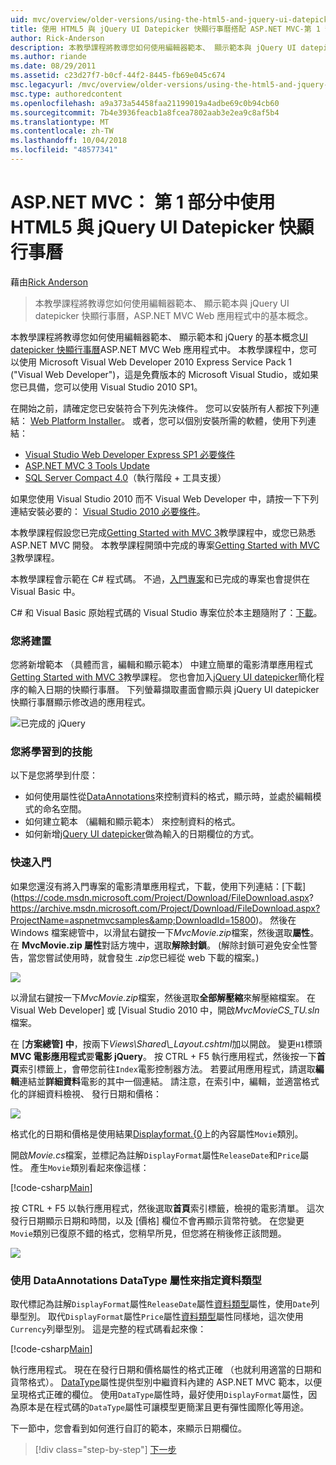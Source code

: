 ```yaml
---
uid: mvc/overview/older-versions/using-the-html5-and-jquery-ui-datepicker-popup-calendar-with-aspnet-mvc/using-the-html5-and-jquery-ui-datepicker-popup-calendar-with-aspnet-mvc-part-1
title: 使用 HTML5 與 jQuery UI Datepicker 快顯行事曆搭配 ASP.NET MVC-第 1 部分 |Microsoft Docs
author: Rick-Anderson
description: 本教學課程將教導您如何使用編輯器範本、 顯示範本與 jQuery UI datepicker 快顯行事曆，ASP.NET MV 中的基本概念...
ms.author: riande
ms.date: 08/29/2011
ms.assetid: c23d27f7-b0cf-44f2-8445-fb69e045c674
msc.legacyurl: /mvc/overview/older-versions/using-the-html5-and-jquery-ui-datepicker-popup-calendar-with-aspnet-mvc/using-the-html5-and-jquery-ui-datepicker-popup-calendar-with-aspnet-mvc-part-1
msc.type: authoredcontent
ms.openlocfilehash: a9a373a54458faa21199019a4adbe69c0b94cb60
ms.sourcegitcommit: 7b4e3936feacb1a8fcea7802aab3e2ea9c8af5b4
ms.translationtype: MT
ms.contentlocale: zh-TW
ms.lasthandoff: 10/04/2018
ms.locfileid: "48577341"
---
```

<a name="using-the-html5-and-jquery-ui-datepicker-popup-calendar-with-aspnet-mvc---part-1"></a>ASP.NET MVC： 第 1 部分中使用 HTML5 與 jQuery UI Datepicker 快顯行事曆
====================
藉由[Rick Anderson]((https://twitter.com/RickAndMSFT))

> 本教學課程將教導您如何使用編輯器範本、 顯示範本與 jQuery UI datepicker 快顯行事曆，ASP.NET MVC Web 應用程式中的基本概念。


本教學課程將教導您如何使用編輯器範本、 顯示範本和 jQuery 的基本概念[UI datepicker 快顯行事曆](http://plugins.jquery.com/project/datepicker)ASP.NET MVC Web 應用程式中。 本教學課程中，您可以使用 Microsoft Visual Web Developer 2010 Express Service Pack 1 (&quot;Visual Web Developer&quot;)，這是免費版本的 Microsoft Visual Studio，或如果您已具備，您可以使用 Visual Studio 2010 SP1。

在開始之前，請確定您已安裝符合下列先決條件。 您可以安裝所有人都按下列連結： [Web Platform Installer](https://www.microsoft.com/web/gallery/install.aspx?appid=VWD2010SP1Pack)。 或者，您可以個別安裝所需的軟體，使用下列連結：

- [Visual Studio Web Developer Express SP1 必要條件](https://www.microsoft.com/web/gallery/install.aspx?appid=VWD2010SP1Pack)
- [ASP.NET MVC 3 Tools Update](https://www.microsoft.com/web/gallery/install.aspx?appsxml=&amp;appid=MVC3)
- [SQL Server Compact 4.0](https://www.microsoft.com/web/gallery/install.aspx?appid=SQLCE;SQLCEVSTools_4_0)（執行階段 + 工具支援）

如果您使用 Visual Studio 2010 而不 Visual Web Developer 中，請按一下下列連結安裝必要的： [Visual Studio 2010 必要條件](https://www.microsoft.com/web/gallery/install.aspx?appsxml=&amp;appid=VS2010SP1Pack)。

本教學課程假設您已完成[Getting Started with MVC 3](../getting-started-with-aspnet-mvc3/cs/intro-to-aspnet-mvc-3.md)教學課程中，或您已熟悉 ASP.NET MVC 開發。 本教學課程開頭中完成的專案[Getting Started with MVC 3](../getting-started-with-aspnet-mvc3/cs/intro-to-aspnet-mvc-3.md)教學課程。

本教學課程會示範在 C# 程式碼。 不過，[入門專案](https://archive.msdn.microsoft.com/Project/Download/FileDownload.aspx?ProjectName=aspnetmvcsamples&amp;DownloadId=15800)和已完成的專案也會提供在 Visual Basic 中。

C# 和 Visual Basic 原始程式碼的 Visual Studio 專案位於本主題隨附了：[下載](https://archive.msdn.microsoft.com/Project/Download/FileDownload.aspx?ProjectName=aspnetmvcsamples&amp;DownloadId=15800)。

### <a name="what-youll-build"></a>您將建置

您將新增範本 （具體而言，編輯和顯示範本） 中建立簡單的電影清單應用程式[Getting Started with MVC 3](../getting-started-with-aspnet-mvc3/cs/intro-to-aspnet-mvc-3.md)教學課程。 您也會加入[jQuery UI datepicker](http://jqueryui.com/demos/datepicker/)簡化程序的輸入日期的快顯行事曆。 下列螢幕擷取畫面會顯示與 jQuery UI datepicker 快顯行事曆顯示修改過的應用程式。

![已完成的 jQuery](using-the-html5-and-jquery-ui-datepicker-popup-calendar-with-aspnet-mvc-part-1/_static/image1.png)

### <a name="skills-youll-learn"></a>您將學習到的技能

以下是您將學到什麼：

- 如何使用屬性從[DataAnnotations](https://msdn.microsoft.com/library/system.componentmodel.dataannotations.aspx)來控制資料的格式，顯示時，並處於編輯模式的命名空間。
- 如何建立範本 （編輯和顯示範本） 來控制資料的格式。
- 如何新增[jQuery UI datepicker](http://jqueryui.com/demos/datepicker/)做為輸入的日期欄位的方式。

### <a name="getting-started"></a>快速入門

如果您還沒有將入門專案的電影清單應用程式，下載，使用下列連結：[下載](https://code.msdn.microsoft.com/Project/Download/FileDownload.aspx? https://archive.msdn.microsoft.com/Project/Download/FileDownload.aspx?ProjectName=aspnetmvcsamples&amp;DownloadId=15800)。 然後在 Windows 檔案總管中，以滑鼠右鍵按一下*MvcMovie.zip*檔案，然後選取**屬性**。 在  **MvcMovie.zip 屬性**對話方塊中，選取**解除封鎖**。 (解除封鎖可避免安全性警告，當您嘗試使用時，就會發生 *.zip*您已經從 web 下載的檔案。)

![](using-the-html5-and-jquery-ui-datepicker-popup-calendar-with-aspnet-mvc-part-1/_static/image2.png)

以滑鼠右鍵按一下*MvcMovie.zip*檔案，然後選取**全部解壓縮**來解壓縮檔案。 在 Visual Web Developer] 或 [Visual Studio 2010 中，開啟*MvcMovieCS\_TU.sln*檔案。

在 [**方案總管] 中**，按兩下*Views\Shared\\_Layout.cshtml*加以開啟。 變更`H1`標頭**MVC 電影應用程式**要**電影 jQuery**。 按 CTRL + F5 執行應用程式，然後按一下**首頁**索引標籤上，會帶您前往`Index`電影控制器方法。 若要試用應用程式，請選取**編輯**連結並**詳細資料**電影的其中一個連結。 請注意，在索引中，編輯，並適當格式化的詳細資料檢視、 發行日期和價格：

![](using-the-html5-and-jquery-ui-datepicker-popup-calendar-with-aspnet-mvc-part-1/_static/image3.png)

格式化的日期和價格是使用結果[Displayformat.{0](https://msdn.microsoft.com/library/system.componentmodel.dataannotations.displayformatattribute.aspx)上的內容屬性`Movie`類別。

開啟*Movie.cs*檔案，並標記為註解`DisplayFormat`屬性`ReleaseDate`和`Price`屬性。 產生`Movie`類別看起來像這樣：

[!code-csharp[Main](using-the-html5-and-jquery-ui-datepicker-popup-calendar-with-aspnet-mvc-part-1/samples/sample1.cs)]

按 CTRL + F5 以執行應用程式，然後選取**首頁**索引標籤，檢視的電影清單。 這次發行日期顯示日期和時間，以及 [價格] 欄位不會再顯示貨幣符號。 在您變更`Movie`類別已復原不錯的格式，您稍早所見，但您將在稍後修正該問題。

![](using-the-html5-and-jquery-ui-datepicker-popup-calendar-with-aspnet-mvc-part-1/_static/image4.png)

### <a name="using-the-dataannotations-datatype-attribute-to-specify-the-data-type"></a>使用 DataAnnotations DataType 屬性來指定資料類型

取代標記為註解`DisplayFormat`屬性`ReleaseDate`屬性[資料類型](https://msdn.microsoft.com/library/system.componentmodel.dataannotations.datatype.aspx)屬性，使用`Date`列舉型別。 取代`DisplayFormat`屬性`Price`屬性[資料類型](https://msdn.microsoft.com/library/system.componentmodel.dataannotations.datatype.aspx)屬性同樣地，這次使用`Currency`列舉型別。 這是完整的程式碼看起來像：

[!code-csharp[Main](using-the-html5-and-jquery-ui-datepicker-popup-calendar-with-aspnet-mvc-part-1/samples/sample2.cs)]

執行應用程式。 現在在發行日期和價格屬性的格式正確 （也就利用適當的日期和貨幣格式）。 [DataType](https://msdn.microsoft.com/library/system.componentmodel.dataannotations.datatype.aspx)屬性提供型別中繼資料內建的 ASP.NET MVC 範本，以便呈現格式正確的欄位。 使用`DataType`屬性時，最好使用`DisplayFormat`屬性，因為原本是在程式碼的`DataType`屬性可讓模型更簡潔且更有彈性國際化等用途。

下一節中，您會看到如何進行自訂的範本，來顯示日期欄位。

> [!div class="step-by-step"]
> [下一步](using-the-html5-and-jquery-ui-datepicker-popup-calendar-with-aspnet-mvc-part-2.md)
